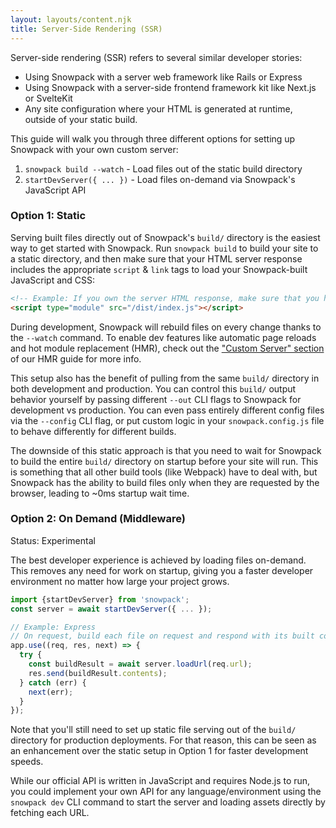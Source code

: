 ```yaml
---
layout: layouts/content.njk
title: Server-Side Rendering (SSR)
---
```


Server-side rendering (SSR) refers to several similar developer stories:

- Using Snowpack with a server web framework like Rails or Express
- Using Snowpack with a server-side frontend framework kit like Next.js or SvelteKit
- Any site configuration where your HTML is generated at runtime, outside of your static build.

This guide will walk you through three different options for setting up Snowpack with your own custom server:

1. `snowpack build --watch` - Load files out of the static build directory
2. `startDevServer({ ... })` - Load files on-demand via Snowpack's JavaScript API

### Option 1: Static

Serving built files directly out of Snowpack's `build/` directory is the easiest way to get started with Snowpack. Run `snowpack build` to build your site to a static directory, and then make sure that your HTML server response includes the appropriate `script` & `link` tags to load your Snowpack-built JavaScript and CSS:

```html
<!-- Example: If you own the server HTML response, make sure that you host the built assets and load the correct JS/CSS files in your HTML.  -->
<script type="module" src="/dist/index.js"></script>
```

During development, Snowpack will rebuild files on every change thanks to the `--watch` command. To enable dev features like automatic page reloads and hot module replacement (HMR), check out the ["Custom Server" section](/guides/hmr#enable-hmr%3A-custom-server) of our HMR guide for more info.

This setup also has the benefit of pulling from the same `build/` directory in both development and production. You can control this `build/` output behavior yourself by passing different `--out` CLI flags to Snowpack for development vs production. You can even pass entirely different config files via the `--config` CLI flag, or put custom logic in your `snowpack.config.js` file to behave differently for different builds.

The downside of this static approach is that you need to wait for Snowpack to build the entire `build/` directory on startup before your site will run. This is something that all other build tools (like Webpack) have to deal with, but Snowpack has the ability to build files only when they are requested by the browser, leading to ~0ms startup wait time.

### Option 2: On Demand (Middleware)

<div class="notification">
Status: Experimental 
</div>

The best developer experience is achieved by loading files on-demand. This removes any need for work on startup, giving you a faster developer environment no matter how large your project grows.

```js
import {startDevServer} from 'snowpack';
const server = await startDevServer({ ... });

// Example: Express
// On request, build each file on request and respond with its built contents
app.use((req, res, next) => {
  try {
    const buildResult = await server.loadUrl(req.url);
    res.send(buildResult.contents);
  } catch (err) {
    next(err);
  }
});
```

Note that you'll still need to set up static file serving out of the `build/` directory for production deployments. For that reason, this can be seen as an enhancement over the static setup in Option 1 for faster development speeds.

While our official API is written in JavaScript and requires Node.js to run, you could implement your own API for any language/environment using the `snowpack dev` CLI command to start the server and loading assets directly by fetching each URL.

